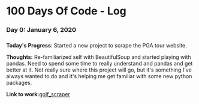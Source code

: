 # 100 Days Of Code - Log

### Day 0: January 6, 2020
#####

**Today's Progress**: Started a new project to scrape the PGA tour website.

**Thoughts:** Re-familiarized self with BeautifulSoup and started playing with pandas.  Need to spend some time to really understand and pandas and get better at it. Not really sure where this project will go, but it's something I've always wanted to do and it's helping me get familiar with some new python packages.

**Link to work:**[golf_scraper](https://github.com/ryfo18/100-days-of-code)
